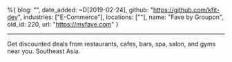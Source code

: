 %{
  blog: "",
  date_added: ~D[2019-02-24],
  github: "https://github.com/kfit-dev",
  industries: ["E-Commerce"],
  locations: [""],
  name: "Fave by Groupon",
  old_id: 220,
  url: "https://myfave.com"
}

---

Get discounted deals from restaurants, cafes, bars, spa, salon, and gyms near you. Southeast Asia.
